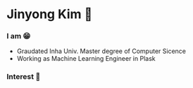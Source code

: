 # Jinyong Kim 🙉

### I am 😁

- Graudated Inha Univ. Master degree of Computer Sicence
- Working as Machine Learning Engineer in Plask


### Interest 🎈

